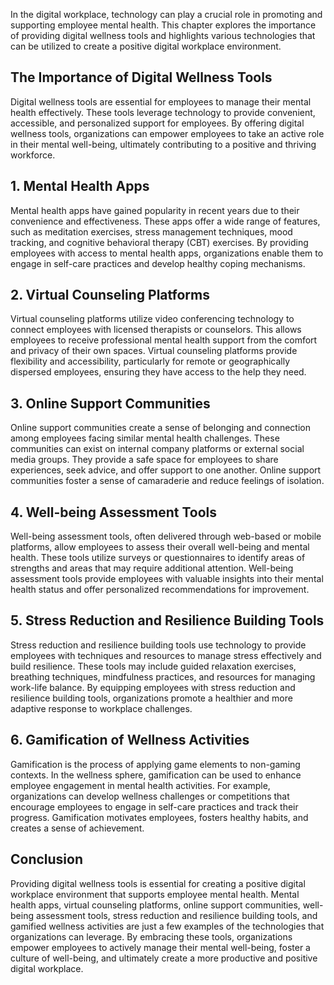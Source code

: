 
In the digital workplace, technology can play a crucial role in promoting and supporting employee mental health. This chapter explores the importance of providing digital wellness tools and highlights various technologies that can be utilized to create a positive digital workplace environment.

The Importance of Digital Wellness Tools
----------------------------------------

Digital wellness tools are essential for employees to manage their mental health effectively. These tools leverage technology to provide convenient, accessible, and personalized support for employees. By offering digital wellness tools, organizations can empower employees to take an active role in their mental well-being, ultimately contributing to a positive and thriving workforce.

1\. Mental Health Apps
---------------------

Mental health apps have gained popularity in recent years due to their convenience and effectiveness. These apps offer a wide range of features, such as meditation exercises, stress management techniques, mood tracking, and cognitive behavioral therapy (CBT) exercises. By providing employees with access to mental health apps, organizations enable them to engage in self-care practices and develop healthy coping mechanisms.

2\. Virtual Counseling Platforms
-------------------------------

Virtual counseling platforms utilize video conferencing technology to connect employees with licensed therapists or counselors. This allows employees to receive professional mental health support from the comfort and privacy of their own spaces. Virtual counseling platforms provide flexibility and accessibility, particularly for remote or geographically dispersed employees, ensuring they have access to the help they need.

3\. Online Support Communities
-----------------------------

Online support communities create a sense of belonging and connection among employees facing similar mental health challenges. These communities can exist on internal company platforms or external social media groups. They provide a safe space for employees to share experiences, seek advice, and offer support to one another. Online support communities foster a sense of camaraderie and reduce feelings of isolation.

4\. Well-being Assessment Tools
------------------------------

Well-being assessment tools, often delivered through web-based or mobile platforms, allow employees to assess their overall well-being and mental health. These tools utilize surveys or questionnaires to identify areas of strengths and areas that may require additional attention. Well-being assessment tools provide employees with valuable insights into their mental health status and offer personalized recommendations for improvement.

5\. Stress Reduction and Resilience Building Tools
-------------------------------------------------

Stress reduction and resilience building tools use technology to provide employees with techniques and resources to manage stress effectively and build resilience. These tools may include guided relaxation exercises, breathing techniques, mindfulness practices, and resources for managing work-life balance. By equipping employees with stress reduction and resilience building tools, organizations promote a healthier and more adaptive response to workplace challenges.

6\. Gamification of Wellness Activities
--------------------------------------

Gamification is the process of applying game elements to non-gaming contexts. In the wellness sphere, gamification can be used to enhance employee engagement in mental health activities. For example, organizations can develop wellness challenges or competitions that encourage employees to engage in self-care practices and track their progress. Gamification motivates employees, fosters healthy habits, and creates a sense of achievement.

Conclusion
----------

Providing digital wellness tools is essential for creating a positive digital workplace environment that supports employee mental health. Mental health apps, virtual counseling platforms, online support communities, well-being assessment tools, stress reduction and resilience building tools, and gamified wellness activities are just a few examples of the technologies that organizations can leverage. By embracing these tools, organizations empower employees to actively manage their mental well-being, foster a culture of well-being, and ultimately create a more productive and positive digital workplace.
